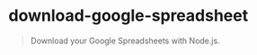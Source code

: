 download-google-spreadsheet
===========================

> Download your Google Spreadsheets with Node.js.
